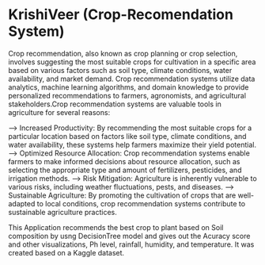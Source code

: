 # KrishiVeer (Crop-Recomendation System)

Crop recommendation, also known as crop planning or crop selection, involves suggesting the most suitable crops for cultivation in a specific area based on various factors such as soil type, climate conditions, water availability, and market demand. Crop recommendation systems utilize data analytics, machine learning algorithms, and domain knowledge to provide personalized recommendations to farmers, agronomists, and agricultural stakeholders.Crop recommendation systems are valuable tools in agriculture for several reasons:

--> Increased Productivity: By recommending the most suitable crops for a particular location based on  factors like soil type, climate conditions, and water availability, these systems help farmers maximize their yield potential.
--> Optimized Resource Allocation: Crop recommendation systems enable farmers to make informed decisions about resource allocation, such as selecting the appropriate type and amount of fertilizers, pesticides, and irrigation methods.
--> Risk Mitigation: Agriculture is inherently vulnerable to various risks, including weather fluctuations, pests, and diseases.
--> Sustainable Agriculture: By promoting the cultivation of crops that are well-adapted to local conditions, crop recommendation systems contribute to sustainable agriculture practices.

This Application recommends the best crop to plant based on Soil composition by usng DecisionTree model and gives out the Acuracy score and other visualizations, Ph level, rainfall, humidity, and temperature. It was created based on a Kaggle dataset.

